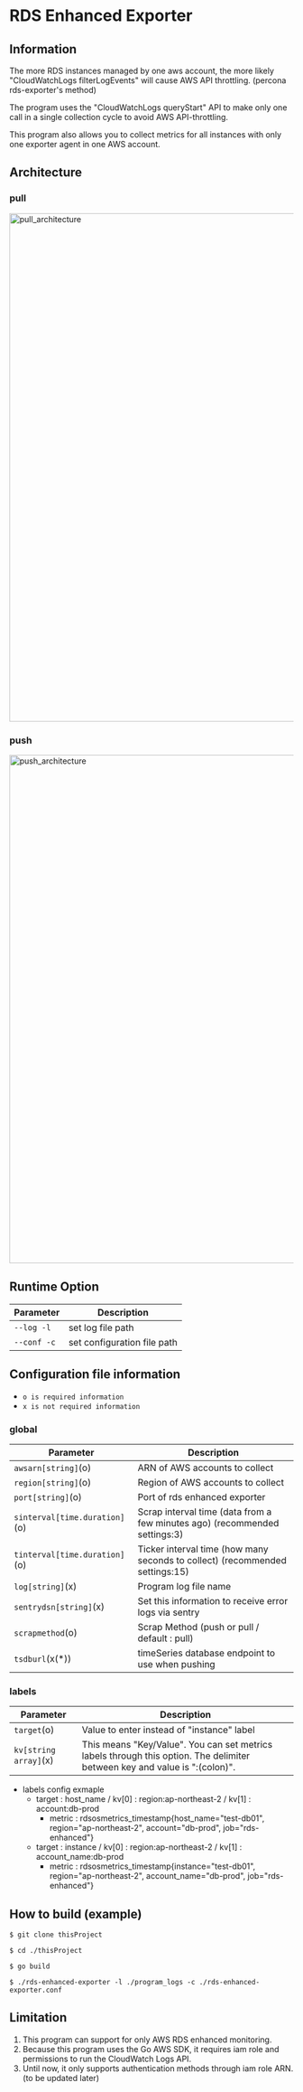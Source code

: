 # RDS Enhanced Exporter 
## Information

The more RDS instances managed by one aws account, the more likely "CloudWatchLogs filterLogEvents" will cause AWS API throttling. (percona rds-exporter's method)

The program uses the "CloudWatchLogs queryStart" API to make only one call in a single collection cycle to avoid AWS API-throttling.

This program also allows you to collect metrics for all instances with only one exporter agent in one AWS account.

## Architecture
### pull
<img width="900" alt="pull_architecture" src="https://user-images.githubusercontent.com/21119703/218067081-c7fda7e9-0af7-46de-87df-4a2bc85096a3.png">

### push
<img width="900" alt="push_architecture" src="https://user-images.githubusercontent.com/21119703/218067099-4e102d58-167a-4f01-9c22-e9a4d2f5797b.png">


## Runtime Option
| Parameter   | Description                 |
|-------------|-----------------------------|
| `--log -l`  | set log file path           |
| `--conf -c` | set configuration file path |


## Configuration file information
* `o is required information`
* `x is not required information`
### global
| Parameter                     | Description                                                                  |
|-------------------------------|------------------------------------------------------------------------------|
| `awsarn[string]`(o)           | ARN of AWS accounts to collect                                               |
| `region[string]`(o)           | Region of AWS accounts to collect                                            |
| `port[string]`(o)             | Port of rds enhanced exporter                                                |
| `sinterval[time.duration]`(o) | Scrap interval time (data from a few minutes ago) (recommended settings:3)   |
| `tinterval[time.duration]`(o) | Ticker interval time (how many seconds to collect) (recommended settings:15) |
| `log[string]`(x)              | Program log file name                                                        |
| `sentrydsn[string]`(x)        | Set this information to receive error logs via sentry                        |
| `scrapmethod`(o)              | Scrap Method (push or pull / default : pull)                                 |
| `tsdburl`(x(*))               | timeSeries database endpoint to use when pushing                             |


### labels
| Parameter             | Description                                                                                                                |
|-----------------------|----------------------------------------------------------------------------------------------------------------------------|
| `target`(o)           | Value to enter instead of "instance" label                                                                                 |
| `kv[string array]`(x) | This means "Key/Value". You can set metrics labels through this option. The delimiter between key and value is ":(colon)". |
* labels config exmaple
  * target : host_name / kv[0] : region:ap-northeast-2 / kv[1] : account:db-prod
    * metric : rdsosmetrics_timestamp{host_name="test-db01", region="ap-northeast-2", account="db-prod", job="rds-enhanced"}
  * target : instance / kv[0] : region:ap-northeast-2 / kv[1] : account_name:db-prod
    * metric : rdsosmetrics_timestamp{instance="test-db01", region="ap-northeast-2", account_name="db-prod", job="rds-enhanced"}



## How to build (example)
```
$ git clone thisProject

$ cd ./thisProject

$ go build

$ ./rds-enhanced-exporter -l ./program_logs -c ./rds-enhanced-exporter.conf
```


## Limitation
1. This program can support for only AWS RDS enhanced monitoring.
2. Because this program uses the Go AWS SDK, it requires iam role and permissions to run the CloudWatch Logs API.
3. Until now, it only supports authentication methods through iam role ARN. (to be updated later)

